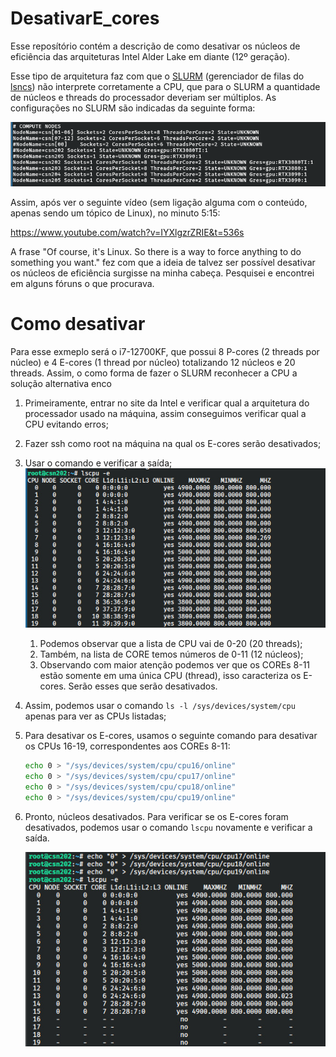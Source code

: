 # DesativarE_cores

Esse reposítório contém a descrição de como desativar os núcleos de eficiência das arquiteturas Intel Alder Lake em diante (12º geração).

Esse tipo de arquitetura faz com que o [SLURM](https://slurm.schedmd.com/overview.html) (gerenciador de filas do [lsncs](https://www.fct.unesp.br/#!/labsimnum)) não interprete corretamente a CPU, que para o SLURM a quantidade de núcleos e threads do processador deveriam ser múltiplos. As configurações no SLURM são indicadas da seguinte forma:

![Linhas de especificação de nós no arquivo "slurm.conf". Mostrando que threads e núcleos são múltiplos.](./slurm_conf.png "SLURM output")

Assim, após ver o seguinte vídeo (sem ligação alguma com o conteúdo, apenas sendo um tópico de Linux), no minuto 5:15:

https://www.youtube.com/watch?v=IYXlgzrZRIE&t=536s

A frase "Of course, it's Linux. So there is a way to force anything to do something you want." fez com que a ideia de talvez ser possível desativar os núcleos de eficiência surgisse na minha cabeça. Pesquisei e encontrei em alguns fóruns o que procurava.

# Como desativar

Para esse exmeplo será o i7-12700KF, que possui 8 P-cores (2 threads por núcleo) e 4 E-cores (1 thread por núcleo) totalizando 12 núcleos e 20 threads. Assim, o como forma de fazer o SLURM reconhecer a CPU a solução alternativa enco

1. Primeiramente, entrar no site da Intel e verificar qual a arquitetura do processador usado na máquina, assim conseguimos verificar qual a CPU evitando erros;

2. Fazer ssh como root na máquina na qual os E-cores serão desativados;

3. Usar o comando e verificar a saída;
    ![Print do output do comando "lscpu -e, listando os 12 núcleos e suas 20 respectivas threads (CPU i7-12700KF).](./lscpu_e.png "lscpu output")

    1. Podemos observar que a lista de CPU vai de 0-20 (20 threads);
    2. Também, na lista de CORE temos números de 0-11 (12 núcleos);
    3. Observando com maior atenção podemos ver que os COREs 8-11 estão somente em uma única CPU (thread), isso caracteriza os E-cores. Serão esses que serão desativados.

4. Assim, podemos usar o comando ```ls -l /sys/devices/system/cpu``` apenas para ver as CPUs listadas;

5. Para desativar os E-cores, usamos o seguinte comando para desativar os CPUs 16-19, correspondentes aos COREs 8-11:

    ```bash
    echo 0 > "/sys/devices/system/cpu/cpu16/online"
    echo 0 > "/sys/devices/system/cpu/cpu17/online"
    echo 0 > "/sys/devices/system/cpu/cpu18/online"
    echo 0 > "/sys/devices/system/cpu/cpu19/online"
    ```
6. Pronto, núcleos desativados. Para verificar se os E-cores foram desativados, podemos usar o comando ```lscpu``` novamente e verificar a saída.

    ![Print do output do comando "lscpu -e, listando os 12 núcleos e suas 20 respectivas threads (CPU i7-12700KF) após desativar os E-cores.](./desativarCPU.png "Desativar CPUs output")
